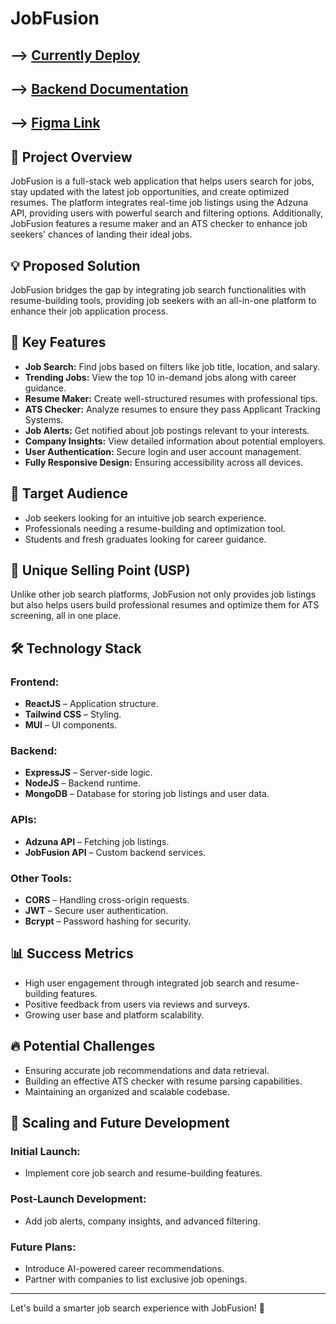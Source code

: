 # JobFusion
## --> [Currently Deploy](https://jobfusionofficial.netlify.app/)

## --> [Backend Documentation ](https://documenter.getpostman.com/view/39216913/2sAYdeKWnK)

## --> [Figma Link ](https://www.figma.com/design/JKSVgQ6t0zfMdbniBUAsEy/ASSIGNMENT?node-id=0-1&t=4mfxhUgRUn0Cwwx2-1)

 
## 📌 Project Overview
JobFusion is a full-stack web application that helps users search for jobs, stay updated with the latest job opportunities, and create optimized resumes. The platform integrates real-time job listings using the Adzuna API, providing users with powerful search and filtering options. Additionally, JobFusion features a resume maker and an ATS checker to enhance job seekers' chances of landing their ideal jobs.

## 💡 Proposed Solution
JobFusion bridges the gap by integrating job search functionalities with resume-building tools, providing job seekers with an all-in-one platform to enhance their job application process.

## 🔑 Key Features
- **Job Search:** Find jobs based on filters like job title, location, and salary.
- **Trending Jobs:** View the top 10 in-demand jobs along with career guidance.
- **Resume Maker:** Create well-structured resumes with professional tips.
- **ATS Checker:** Analyze resumes to ensure they pass Applicant Tracking Systems.
- **Job Alerts:** Get notified about job postings relevant to your interests.
- **Company Insights:** View detailed information about potential employers.
- **User Authentication:** Secure login and user account management.
- **Fully Responsive Design:** Ensuring accessibility across all devices.

## 🎯 Target Audience
- Job seekers looking for an intuitive job search experience.
- Professionals needing a resume-building and optimization tool.
- Students and fresh graduates looking for career guidance.

## 🌟 Unique Selling Point (USP)
Unlike other job search platforms, JobFusion not only provides job listings but also helps users build professional resumes and optimize them for ATS screening, all in one place.

## 🛠️ Technology Stack
### **Frontend:**
- **ReactJS** – Application structure.
- **Tailwind CSS** – Styling.
- **MUI** – UI components.

### **Backend:**
- **ExpressJS** – Server-side logic.
- **NodeJS** – Backend runtime.
- **MongoDB** – Database for storing job listings and user data.

### **APIs:**
- **Adzuna API** – Fetching job listings.
- **JobFusion API** – Custom backend services.

### **Other Tools:**
- **CORS** – Handling cross-origin requests.
- **JWT** – Secure user authentication.
- **Bcrypt** – Password hashing for security.

## 📊 Success Metrics
- High user engagement through integrated job search and resume-building features.
- Positive feedback from users via reviews and surveys.
- Growing user base and platform scalability.

## 🔥 Potential Challenges
- Ensuring accurate job recommendations and data retrieval.
- Building an effective ATS checker with resume parsing capabilities.
- Maintaining an organized and scalable codebase.

## 🚀 Scaling and Future Development
### **Initial Launch:**
- Implement core job search and resume-building features.
### **Post-Launch Development:**
- Add job alerts, company insights, and advanced filtering.
### **Future Plans:**
- Introduce AI-powered career recommendations.
- Partner with companies to list exclusive job openings.

---

Let's build a smarter job search experience with JobFusion! 🚀